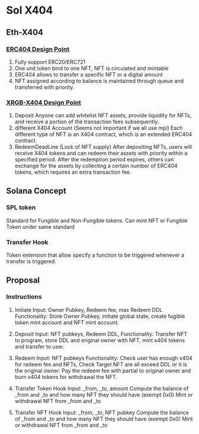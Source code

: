 # Sol X404
## Eth-X404
### [ERC404 Design Point](https://github.com/Pandora-Labs-Org/erc404)
1. Fully support ERC20/ERC721
2. One unit token bind to one NFT, NFT is circulated and mintable
3. ERC404 allows to transfer a specific NFT or a digital amount
4. NFT assigned according to balance is maintained through queue and transferred with priority.

### [XRGB-X404 Design Point](https://docs.xrgb.xyz/xrgb/x404-protocol)
1. Deposit
Anyone can add whitelist NFT assets, provide liquidity for NFTs, and receive a portion of the transaction fees subsequently.
2. different X404 Account (Seems not important if we all use mpl)
Each different type of NFT is an X404 contract, which is an extended ERC404 contract.
3. RedeemDeadLine (Lock of NFT supply)
After depositing NFTs, users will receive X404 tokens and can redeem their assets with priority within a specified period. After the redemption period expires, others can exchange for the assets by collecting a certain number of ERC404 tokens, which requires an extra transaction fee.

## Solana Concept

### SPL token
Standard for Fungible and Non-Fungible tokens. Can mint NFT or Fungible Token under same standard

### Transfer Hook

Token extension that allow specify a function to be triggered whenever a transfer is triggered.

## Proposal
### Instructions
1. Initiate
Input: Owner Pubkey, Redeem fee, max Redeem DDL
Functionality: Store Owner Pubkey, initiate global state, create fugible token mint account and NFT mint account.
2. Deposit
Input: NFT pubkeys, Redeem DDL, 
Functionality: Transfer NFT to program, store DDL and original owner with NFT, mint x404 tokens and transfer to user.

3. Redeem
Input: NFT pubkeys
Functionality: Check user has enough x404 for redeem fee and NFTs, Check Target NFT are all exceed DDL or it is the original owner. Pay the redeem fee with partial to original owner and burn x404 tokens for withdrawal the NFT.

4. Transfer Token Hook
Input: _from, _to, amount
Compute the balance of _from and _to and how many NFT they should have (exempt 0x0)
Mint or withdrawal NFT from _from and _to

4. Transfer NFT Hook
Input: _from, _to, NFT pubkey
Compute the balance of _from and _to and how many NFT they should have (exempt 0x0)
Mint or withdrawal NFT from _from and _to



